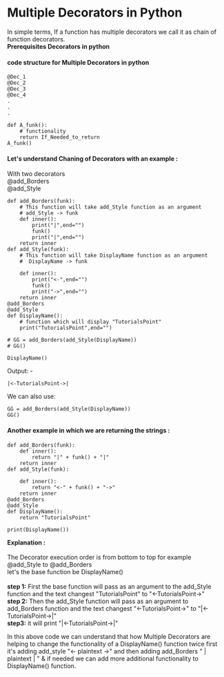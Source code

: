 # Multiple Decorators in Python

In simple terms, If a function has multiple decorators we call it as chain of function decorators.<br>
**Prerequisites Decorators in python**
#### code structure for Multiple Decorators in python
```
@Dec_1
@Dec_2
@Dec_3
@Dec_4
.
.
.

def A_funk():
    # functionality
    return If_Needed_to_return
A_funk()
```

#### Let's understand Chaning of Decorators with an example :
With two decorators<br>
@add_Borders<br>
@add_Style<br>
```
def add_Borders(funk):
    # This function will take add_Style function as an argument
    # add_Style -> funk
    def inner():
        print("|",end="")
        funk()
        print("|",end="")
    return inner
def add_Style(funk):
    # This function will take DisplayName function as an argument
    #  DisplayName -> funk

    def inner():
        print("<-",end="")
        funk()
        print("->",end="")
    return inner
@add_Borders
@add_Style
def DisplayName():
    # function which will display "TutorialsPoint"
    print("TutorialsPoint",end="")

# GG = add_Borders(add_Style(DisplayName))
# GG()

DisplayName()
```
Output: -
```
|<-TutorialsPoint->|
```
We can also use:
```
GG = add_Borders(add_Style(DisplayName))
GG()
```
#### Another example in which we are returning the strings : 
```
def add_Borders(funk):
    def inner():
        return "|" + funk() + "|"
    return inner
def add_Style(funk):

    def inner():
        return "<-" + funk() + "->"
    return inner
@add_Borders
@add_Style
def DisplayName():
    return "TutorialsPoint"

print(DisplayName())
```
**Explanation :** <br><br>
The Decorator execution order is from bottom to top for example @add_Style to @add_Borders<br>
let's the base function be DisplayName()<br><br>
**step 1:**
First the base function will pass as an argument to the add_Style function and the text changest "TutorialsPoint" to "<-TutorialsPoint->"<br>
**step 2:**
Then the add_Style function will pass as an argument to add_Borders function and the text changest "<-TutorialsPoint->" to "|<-TutorialsPoint->|"<br>
**step3:** 
it will print "|<-TutorialsPoint->|"

In this above code we can understand that how Multiple Decorators are helping to change the functionality of a DisplayName() function twice first it's adding add_style  "<- plaintext ->" and then adding add_Borders " | plaintext | " & if needed we can add more additional functionality to DisplayName() function.
